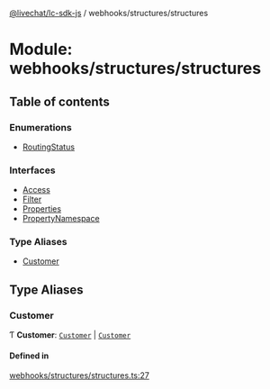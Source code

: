 [@livechat/lc-sdk-js](../README.md) / webhooks/structures/structures

# Module: webhooks/structures/structures

## Table of contents

### Enumerations

- [RoutingStatus](../enums/webhooks_structures_structures.RoutingStatus.md)

### Interfaces

- [Access](../interfaces/webhooks_structures_structures.Access.md)
- [Filter](../interfaces/webhooks_structures_structures.Filter.md)
- [Properties](../interfaces/webhooks_structures_structures.Properties.md)
- [PropertyNamespace](../interfaces/webhooks_structures_structures.PropertyNamespace.md)

### Type Aliases

- [Customer](webhooks_structures_structures.md#customer)

## Type Aliases

### Customer

Ƭ **Customer**: [`Customer`](../interfaces/agent_structures_users.Customer.md) \| [`Customer`](../interfaces/customer_structures_users.Customer.md)

#### Defined in

[webhooks/structures/structures.ts:27](https://github.com/livechat/lc-sdk-js/blob/25e113d/src/webhooks/structures/structures.ts#L27)
